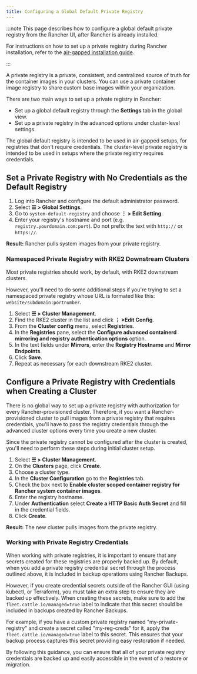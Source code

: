 ```yaml
---
title: Configuring a Global Default Private Registry
---
```


<head> 
  <link rel="canonical" href="https://ranchermanager.docs.rancher.com/how-to-guides/new-user-guides/authentication-permissions-and-global-configuration/global-default-private-registry"/>
</head>

:::note
This page describes how to configure a global default private registry from the Rancher UI, after Rancher is already installed. 

For instructions on how to set up a private registry during Rancher installation, refer to the [air-gapped installation guide](../../../getting-started/installation-and-upgrade/other-installation-methods/air-gapped-helm-cli-install/air-gapped-helm-cli-install.md).

:::

A private registry is a private, consistent, and centralized source of truth for the container images in your clusters. You can use a private container image registry to share custom base images within your organization.

There are two main ways to set up a private registry in Rancher:

* Set up a global default registry through the **Settings** tab in the global view.
* Set up a private registry in the advanced options under cluster-level settings. 

The global default registry is intended to be used in air-gapped setups, for registries that don't require credentials. The cluster-level private registry is intended to be used in setups where the private registry requires credentials.

## Set a Private Registry with No Credentials as the Default Registry

1. Log into Rancher and configure the default administrator password.
1. Select **☰ > Global Settings**.
1. Go to `system-default-registry` and choose **⋮ > Edit Setting**.
1. Enter your registry's hostname and port (e.g. `registry.yourdomain.com:port`). Do not prefix the text with `http://` or `https://`.

**Result:** Rancher pulls system images from your private registry.

### Namespaced Private Registry with RKE2 Downstream Clusters

Most private registries should work, by default, with RKE2 downstream clusters.

However, you'll need to do some additional steps if you're trying to set a namespaced private registry whose URL is formated like this: `website/subdomain:portnumber`.

1. Select **☰ > Cluster Management**.
1. Find the RKE2 cluster in the list and click **⋮ >Edit Config**.
1. From the **Cluster config** menu, select **Registries**.
1. In the **Registries** pane, select the **Configure advanced containerd mirroring and registry authentication options** option.
1. In the text fields under **Mirrors**, enter the **Registry Hostname** and **Mirror Endpoints**.
1. Click **Save**.
1. Repeat as necessary for each downstream RKE2 cluster.

## Configure a Private Registry with Credentials when Creating a Cluster

There is no global way to set up a private registry with authorization for every Rancher-provisioned cluster. Therefore, if you want a Rancher-provisioned cluster to pull images from a private registry that requires credentials, you'll have to pass the registry credentials through the advanced cluster options every time you create a new cluster. 

Since the private registry cannot be configured after the cluster is created, you'll need to perform these steps during initial cluster setup.

1. Select **☰ > Cluster Management**.
1. On the **Clusters** page, click **Create**.
1. Choose a cluster type.
1. In the **Cluster Configuration** go to the **Registries** tab.
1. Check the box next to **Enable cluster scoped container registry for Rancher system container images**.
1. Enter the registry hostname.
1. Under **Authentication** select **Create a HTTP Basic Auth Secret** and fill in the credential fields.
1. Click **Create**.

**Result:** The new cluster pulls images from the private registry.

### Working with Private Registry Credentials

When working with private registries, it is important to ensure that any secrets created for these registries are properly backed up. By default, when you add a private registry credential secret through the process outlined above, it is included in backup operations using Rancher Backups.

However, if you create credential secrets outside of the Rancher GUI (using kubectl, or Terraform), you must take an extra step to ensure they are backed up effectively. When creating these secrets, make sure to add the `fleet.cattle.io/managed=true` label to indicate that this secret should be included in backups created by Rancher Backups.

For example, if you have a custom private registry named "my-private-registry" and create a secret called "my-reg-creds" for it, apply the `fleet.cattle.io/managed=true` label to this secret. This ensures that your backup process captures this secret providing easy restoration if needed.

By following this guidance, you can ensure that all of your private registry credentials are backed up and easily accessible in the event of a restore or migration.
